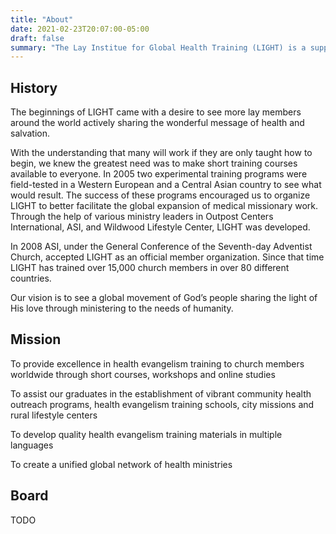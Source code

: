 ```yaml
---
title: "About"
date: 2021-02-23T20:07:00-05:00
draft: false
summary: "The Lay Institue for Global Health Training (LIGHT) is a supporting ministry of the Seventh-day Adventist church devoted to provide health evangelism training worldwide."
---
```


## History
The beginnings of LIGHT came with a desire to see more lay members around the world actively sharing the wonderful message of health and salvation.

With the understanding that many will work if they are only taught how to begin, we knew the greatest need was to make short training courses available to everyone. In 2005 two experimental training programs were field-tested in a Western European and a Central Asian country to see what would result. The success of these programs encouraged us to organize LIGHT to better facilitate the global expansion of medical missionary work. Through the help of various ministry leaders in Outpost Centers International, ASI, and Wildwood Lifestyle Center, LIGHT was developed.

In 2008 ASI, under the General Conference of the Seventh-day Adventist Church, accepted LIGHT as an official member organization. Since that time LIGHT has trained over 15,000 church members in over 80 different countries. 

Our vision is to see a global movement of God’s people sharing the light of His love through ministering to the needs of humanity.

## Mission
To provide excellence in health evangelism training to church members worldwide through short courses, workshops and online studies

To assist our graduates in the establishment of vibrant community health outreach programs, health evangelism training schools, city missions and rural lifestyle centers

To develop quality health evangelism training materials in multiple languages

To create a unified global network of health ministries

## Board

TODO

